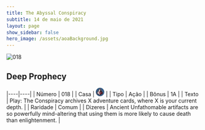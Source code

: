 ```yaml
---
title: The Abyssal Conspiracy
subtitle: 14 de maio de 2021
layout: page
show_sidebar: false
hero_image: /assets/aoaBackground.jpg
---
```


![018](https://cards-keyforge.s3.eu-north-1.amazonaws.com/media/pt/tac/018.png)

## Deep Prophecy

|----|----|
| Número | 018 |
| Casa | ![Conspiracy](https://raw.githubusercontent.com/cardsofkeyforge/cardsofkeyforge.github.io/master/tac/conspiracy.png "Conspiração") |
| Tipo | Ação |
| Bônus | 1A |
| Texto | Play: The Conspiracy archives X adventure cards, where X is your current depth. |
| Raridade | Comum |
| Dizeres | Ancient Unfathomable artifacts are so powerfully mind-altering that using them is more likely to cause death than enlightenment. |
